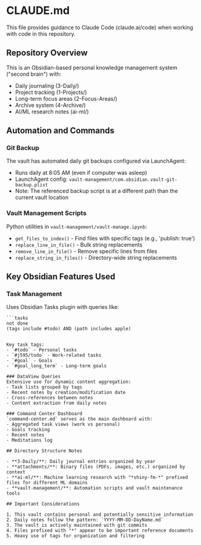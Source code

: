 # CLAUDE.md

This file provides guidance to Claude Code (claude.ai/code) when working with code in this repository.

## Repository Overview

This is an Obsidian-based personal knowledge management system ("second brain") with:
- Daily journaling (3-Daily/)
- Project tracking (1-Projects/)
- Long-term focus areas (2-Focus-Areas/)
- Archive system (4-Archive/)
- AI/ML research notes (ai-ml/)

## Automation and Commands

### Git Backup
The vault has automated daily git backups configured via LaunchAgent:
- Runs daily at 8:05 AM (even if computer was asleep)
- LaunchAgent config: `vault-management/com.obsidian.vault-git-backup.plist`
- Note: The referenced backup script is at a different path than the current vault location

### Vault Management Scripts
Python utilities in `vault-management/vault-manage.ipynb`:
- `get_files_to_index()` - Find files with specific tags (e.g., 'publish: true')
- `replace_line_in_file()` - Bulk string replacements
- `remove_line_in_file()` - Remove specific lines from files
- `replace_string_in_files()` - Directory-wide string replacements

## Key Obsidian Features Used

### Task Management
Uses Obsidian Tasks plugin with queries like:
```
```tasks
not done
(tags include #todo) AND (path includes apple)
```
```

Key task tags:
- `#todo` - Personal tasks
- `#j595/todo` - Work-related tasks  
- `#goal` - Goals
- `#goal_long_term` - Long-term goals

### DataView Queries
Extensive use for dynamic content aggregation:
- Task lists grouped by tags
- Recent notes by creation/modification date
- Cross-references between notes
- Content extraction from daily notes

### Command Center Dashboard
`command-center.md` serves as the main dashboard with:
- Aggregated task views (work vs personal)
- Goals tracking
- Recent notes
- Meditations log

## Directory Structure Notes

- **3-Daily/**: Daily journal entries organized by year
- **attachments/**: Binary files (PDFs, images, etc.) organized by context
- **ai-ml/**: Machine learning research with "*shiny-fm-*" prefixed files for different ML domains
- **vault-management/**: Automation scripts and vault maintenance tools

## Important Considerations

1. This vault contains personal and potentially sensitive information
2. Daily notes follow the pattern: `YYYY-MM-DD-DayName.md`
3. The vault is actively maintained with git commits
4. Files prefixed with "*" appear to be important reference documents
5. Heavy use of tags for organization and filtering